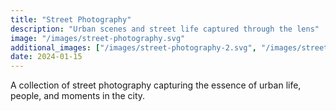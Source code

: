 ```yaml
---
title: "Street Photography"
description: "Urban scenes and street life captured through the lens"
image: "/images/street-photography.svg"
additional_images: ["/images/street-photography-2.svg", "/images/street-photography-3.svg"]
date: 2024-01-15
---
```


A collection of street photography capturing the essence of urban life, people, and moments in the city. 